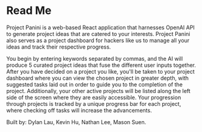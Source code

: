 # Read Me
Project Panini is a web-based React application that harnesses OpenAI API to generate project ideas that are catered to your interests. Project Panini also serves as a project dashboard for hackers like us to manage all your ideas and track their respective progress. 

You begin by entering keywords separated by commas, and the AI will produce 5 curated project ideas that fuse the different user inputs together. After you have decided on a project you like, you'll be taken to your project dashboard where you can view the chosen project in greater depth, with suggested tasks laid out in order to guide you to the completion of the project. Additionally, your other active projects will be listed along the left side of the screen where they are easily accessible. Your progression through projects is tracked by a unique progress bar for each project, where checking off tasks will increase the advancements.

Built by: Dylan Lau, Kevin Hu, Nathan Lee, Mason Suen.